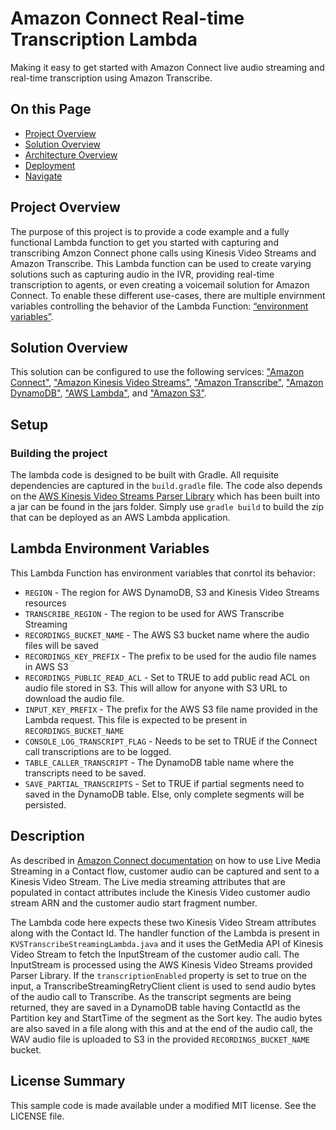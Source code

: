 # Amazon Connect Real-time Transcription Lambda

Making it easy to get started with Amazon Connect live audio streaming and real-time transcription using Amazon Transcribe.

## On this Page
- [Project Overview](#project-overview)
- [Solution Overview](#solution-overview)
- [Architecture Overview](#architecture-overview)
- [Deployment](#deployment)
- [Navigate](#navigate)

## Project Overview
The purpose of this project is to provide a code example and a fully functional Lambda function to get you started with capturing and transcribing Amzon Connect phone calls using Kinesis Video Streams and Amazon Transcribe. This Lambda function can be used to create varying solutions such as capturing audio in the IVR, providing real-time transcription to agents, or even creating a voicemail solution for Amazon Connect. To enable these different use-cases, there are multiple envirnment variables controlling the behavior of the Lambda Function: [“environment variables”](#lambda-environment-variables). 

## Solution Overview
This solution can be configured to use the following services: ["Amazon Connect"](https://aws.amazon.com/connect/), ["Amazon Kinesis Video Streams"](https://aws.amazon.com/kinesis/video-streams), ["Amazon Transcribe"](https://aws.amazon.com/transcribe), ["Amazon DynamoDB"](https://aws.amazon.com/dynamodb), ["AWS Lambda"](https://aws.amazon.com/lambda), and ["Amazon S3"](https://aws.amazon.com/s3).  

## Setup
### Building the project
The lambda code is designed to be built with Gradle. All requisite dependencies are captured in the `build.gradle` file. The code also depends on the [AWS Kinesis Video Streams Parser Library](https://github.com/aws/amazon-kinesis-video-streams-parser-library) which has been built into a jar can be found in the jars folder. Simply use `gradle build` to build the zip that can be deployed as an AWS Lambda application.

## Lambda Environment Variables
This Lambda Function has environment variables that conrtol its behavior:
* `REGION` - The region for AWS DynamoDB, S3 and Kinesis Video Streams resources
* `TRANSCRIBE_REGION` - The region to be used for AWS Transcribe Streaming
* `RECORDINGS_BUCKET_NAME` - The AWS S3 bucket name where the audio files will be saved
* `RECORDINGS_KEY_PREFIX` - The prefix to be used for the audio file names in AWS S3
* `RECORDINGS_PUBLIC_READ_ACL` - Set to TRUE to add public read ACL on audio file stored in S3. This will allow for anyone with S3 URL to download the audio file.
* `INPUT_KEY_PREFIX` - The prefix for the AWS S3 file name provided in the Lambda request. This file is expected to be present in `RECORDINGS_BUCKET_NAME`
* `CONSOLE_LOG_TRANSCRIPT_FLAG` - Needs to be set to TRUE if the Connect call transcriptions are to be logged.
* `TABLE_CALLER_TRANSCRIPT` - The DynamoDB table name where the transcripts need to be saved.
* `SAVE_PARTIAL_TRANSCRIPTS` - Set to TRUE if partial segments need to saved in the DynamoDB table. Else, only complete segments will be persisted.

## Description
As described in [Amazon Connect documentation](https://docs.aws.amazon.com/connect/latest/userguide/customer-voice-streams.html) on how to use Live Media Streaming in a Contact flow, customer audio can be captured and sent to a Kinesis Video Stream. The Live media streaming attributes that are populated in contact attributes include the Kinesis Video customer audio stream ARN and the customer audio start fragment number.

The Lambda code here expects these two Kinesis Video Stream attributes along with the Contact Id. The handler function of the Lambda is present in `KVSTranscribeStreamingLambda.java` and it uses the GetMedia API of Kinesis Video Stream to fetch the InputStream of the customer audio call. The InputStream is processed using the AWS Kinesis Video Streams provided Parser Library. If the `transcriptionEnabled` property is set to true on the input, a TranscribeStreamingRetryClient client is used to send audio bytes of the audio call to Transcribe. As the transcript segments are being returned, they are saved in a DynamoDB table having ContactId as the Partition key and StartTime of the segment as the Sort key. The audio bytes are also saved in a file along with this and at the end of the audio call, the WAV audio file is uploaded to S3 in the provided `RECORDINGS_BUCKET_NAME` bucket.

## License Summary
This sample code is made available under a modified MIT license. See the LICENSE file.

